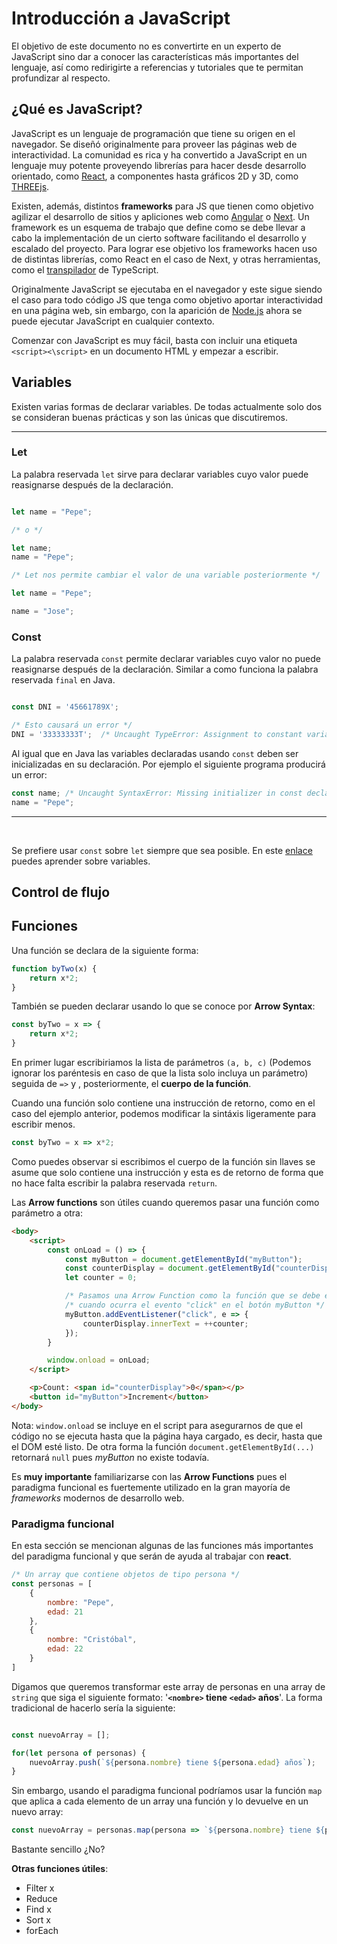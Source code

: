 

# Introducción a JavaScript 

El objetivo de este documento no es convertirte en un experto de JavaScript sino 
dar a conocer las características más importantes del lenguaje, así como redirigirte
a referencias y tutoriales que te permitan profundizar al respecto. 

## ¿Qué es JavaScript?

JavaScript es un lenguaje de programación que tiene su origen en el navegador. Se 
diseñó originalmente para proveer las páginas web de interactividad. La comunidad
es rica y ha convertido a JavaScript en un lenguaje muy potente proveyendo librerías
para hacer desde desarrollo orientado, como [React](https://es.reactjs.org/), a componentes hasta gráficos 2D y 3D, como [THREEjs](https://threejs.org/).

Existen, además, distintos **frameworks** para JS que tienen como objetivo agilizar
el desarrollo de sitios y apliciones web como [Angular](https://angular.io/) 
o [Next](https://nextjs.org/). Un framework es un esquema de trabajo que define como
se debe llevar a cabo la implementación de un cierto software facilitando el 
desarrollo y escalado del proyecto. Para lograr ese objetivo los frameworks hacen
uso de distintas librerías, como React en el caso de Next, y otras herramientas, como
el [transpilador](https://en.wikipedia.org/wiki/Source-to-source_compiler) de
TypeScript.

Originalmente JavaScript se ejecutaba en el navegador y este sigue siendo el caso
para todo código JS que tenga como objetivo aportar interactividad en una página web,
sin embargo, con la aparición de [Node.js](https://en.wikipedia.org/wiki/Node.js) 
ahora se puede ejecutar JavaScript en cualquier contexto. 

Comenzar con JavaScript es muy fácil, basta con incluir una etiqueta 
`<script><\script>` en un documento HTML y empezar a escribir.

## Variables 

Existen varias formas de declarar variables. De todas actualmente solo dos
se consideran buenas prácticas y son las únicas que discutiremos. 

----

### Let

La palabra reservada `let` sirve para declarar variables cuyo valor puede reasignarse 
después de la declaración.

```JAVASCRIPT

let name = "Pepe";

/* o */

let name;
name = "Pepe";
```

```JAVASCRIPT
/* Let nos permite cambiar el valor de una variable posteriormente */

let name = "Pepe";

name = "Jose";
```

### Const

La palabra reservada `const` permite declarar variables cuyo valor no puede 
reasignarse después de la declaración. Similar a como funciona la palabra reservada
`final` en Java.

```JAVASCRIPT

const DNI = '45661789X';

/* Esto causará un error */
DNI = '33333333T';  /* Uncaught TypeError: Assignment to constant variable. */
```

Al igual que en Java las variables declaradas usando `const` deben ser inicializadas
en su declaración. Por ejemplo el siguiente programa producirá un error:

```JAVASCRIPT
const name; /* Uncaught SyntaxError: Missing initializer in const declaration */
name = "Pepe";
```

----

<br>

Se prefiere usar `const` sobre `let` siempre que sea posible. En este 
[enlace](https://developer.mozilla.org/en-US/docs/Web/JavaScript/Guide/Grammar_and_Types#variables) puedes aprender sobre variables.



## Control de flujo 

## Funciones

Una función se declara de la siguiente forma:

```JAVASCRIPT
function byTwo(x) {
    return x*2;
}
```

También se pueden declarar usando lo que se conoce por **Arrow Syntax**:

```JAVASCRIPT
const byTwo = x => {
    return x*2;
} 
```

En primer lugar escribiriamos la lista de parámetros `(a, b, c)` (Podemos ignorar
los paréntesis en caso de que la lista solo incluya un parámetro) seguida de `=>` y
, posteriormente, el **cuerpo de la función**.

Cuando una función solo contiene una instrucción de retorno, como en el caso del
ejemplo anterior, podemos modificar la sintáxis ligeramente para escribir menos.

```JAVASCRIPT
const byTwo = x => x*2;
```

Como puedes observar si escribimos el cuerpo de la función sin llaves se asume que
solo contiene una instrucción y esta es de retorno de forma que no hace falta 
escribir la palabra reservada `return`.

Las **Arrow functions** son útiles cuando queremos pasar una función como parámetro
a otra:

```HTML
<body>
    <script>
        const onLoad = () => {
            const myButton = document.getElementById("myButton");
            const counterDisplay = document.getElementById("counterDisplay");
            let counter = 0;

            /* Pasamos una Arrow Function como la función que se debe ejecutar */
            /* cuando ocurra el evento "click" en el botón myButton */
            myButton.addEventListener("click", e => {
                counterDisplay.innerText = ++counter;
            });
        }

        window.onload = onLoad;
    </script>

    <p>Count: <span id="counterDisplay">0</span></p>
    <button id="myButton">Increment</button>
</body>
```

Nota: `window.onload` se incluye en el script para asegurarnos de que el código 
no se ejecuta hasta que la página haya cargado, es decir, hasta que el DOM esté listo.
De otra forma la función `document.getElementById(...)` retornará `null` pues *myButton*
no existe todavía.

Es **muy importante** familiarizarse con las **Arrow Functions** pues el paradigma
funcional es fuertemente utilizado en la gran mayoría de *frameworks* modernos de 
desarrollo web.

### Paradigma funcional

En esta sección se mencionan algunas de las funciones más importantes del paradigma
funcional y que serán de ayuda al trabajar con **react**.

```JAVASCRIPT
/* Un array que contiene objetos de tipo persona */
const personas = [
    {
        nombre: "Pepe",
        edad: 21
    },
    {
        nombre: "Cristóbal",
        edad: 22
    }
]
```

Digamos que queremos transformar este array de personas en una array de `string` que 
siga el siguiente formato: '**`<nombre>` tiene `<edad>` años**'. La forma tradicional de 
hacerlo sería la siguiente:

```JAVASCRIPT

const nuevoArray = [];

for(let persona of personas) {
    nuevoArray.push(`${persona.nombre} tiene ${persona.edad} años`);
}
```

Sin embargo, usando el paradigma funcional podríamos usar la función `map` que aplica
a cada elemento de un array una función y lo devuelve en un nuevo array:

```JAVASCRIPT
const nuevoArray = personas.map(persona => `${persona.nombre} tiene ${persona.edad} años`);
```

Bastante sencillo ¿No?

**Otras funciones útiles**:
- Filter x 
- Reduce 
- Find x
- Sort x 
- forEach

